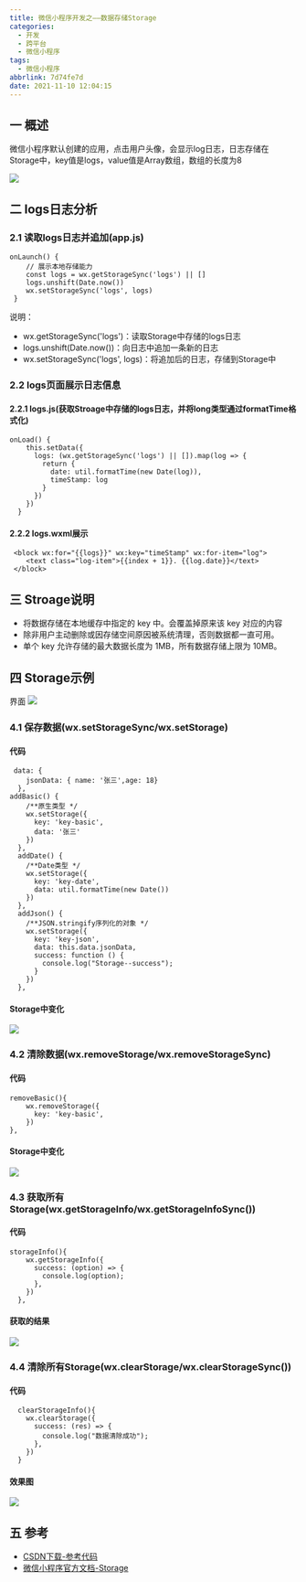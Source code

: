 ```yaml
---
title: 微信小程序开发之——数据存储Storage
categories:
  - 开发
  - 跨平台
  - 微信小程序
tags:
  - 微信小程序
abbrlink: 7d74fe7d
date: 2021-11-10 12:04:15
---
```

## 一 概述

微信小程序默认创建的应用，点击用户头像，会显示log日志，日志存储在Storage中，key值是logs，value值是Array数组，数组的长度为8

![][1]

<!--more-->

## 二 logs日志分析

### 2.1 读取logs日志并追加(app.js)

```
onLaunch() {
    // 展示本地存储能力
    const logs = wx.getStorageSync('logs') || []
    logs.unshift(Date.now())
    wx.setStorageSync('logs', logs)
 }   
```

说明：

* wx.getStorageSync('logs')：读取Storage中存储的logs日志
* logs.unshift(Date.now())：向日志中追加一条新的日志
* wx.setStorageSync('logs', logs)：将追加后的日志，存储到Storage中

### 2.2 logs页面展示日志信息

#### 2.2.1 logs.js(获取Stroage中存储的logs日志，并将long类型通过formatTime格式化)

```
onLoad() {
    this.setData({
      logs: (wx.getStorageSync('logs') || []).map(log => {
        return {
          date: util.formatTime(new Date(log)),
          timeStamp: log
        }
      })
    })
  }
```

#### 2.2.2 logs.wxml展示

```
 <block wx:for="{{logs}}" wx:key="timeStamp" wx:for-item="log">
    <text class="log-item">{{index + 1}}. {{log.date}}</text>
 </block>
```

## 三 Stroage说明

* 将数据存储在本地缓存中指定的 key 中。会覆盖掉原来该 key 对应的内容
* 除非用户主动删除或因存储空间原因被系统清理，否则数据都一直可用。
* 单个 key 允许存储的最大数据长度为 1MB，所有数据存储上限为 10MB。

## 四 Storage示例
界面
![][2]

### 4.1 保存数据(wx.setStorageSync/wx.setStorage)

#### 代码

```
 data: {
    jsonData: { name: '张三',age: 18}
  },
addBasic() {
    /**原生类型 */
    wx.setStorage({
      key: 'key-basic',
      data: '张三'
    })
  },
  addDate() {
    /**Date类型 */
    wx.setStorage({
      key: 'key-date',
      data: util.formatTime(new Date())
    })
  },
  addJson() {
    /**JSON.stringify序列化的对象 */
    wx.setStorage({
      key: 'key-json',
      data: this.data.jsonData,
      success: function () {
        console.log("Storage--success");
      }
    })
  },  
```

#### Storage中变化
![][3]

### 4.2 清除数据(wx.removeStorage/wx.removeStorageSync)

#### 代码

```
removeBasic(){
    wx.removeStorage({
      key: 'key-basic',
    })
},
```

#### Storage中变化

![][4]

### 4.3 获取所有Storage(wx.getStorageInfo/wx.getStorageInfoSync())

#### 代码

```
storageInfo(){
    wx.getStorageInfo({
      success: (option) => {
        console.log(option);
      },
    })
  },
```

#### 获取的结果
![][5]

### 4.4 清除所有Storage(wx.clearStorage/wx.clearStorageSync())

#### 代码

```
  clearStorageInfo(){
    wx.clearStorage({
      success: (res) => {
        console.log("数据清除成功");
      },
    })
  }
```

#### 效果图
![][6]

## 五 参考

* [CSDN下载-参考代码](https://download.csdn.net/download/Calvin_zhou/39535305)
* [微信小程序官方文档-Storage](https://developers.weixin.qq.com/miniprogram/dev/api/storage/wx.setStorageSync.html)






[1]:https://cdn.jsdelivr.net/gh/PGzxc/CDN@master/blog-wechat/wechat-storange-log-preview.png
[2]:https://cdn.jsdelivr.net/gh/PGzxc/CDN@master/blog-wechat/wechat-storage-operate-preview.png
[3]:https://cdn.jsdelivr.net/gh/PGzxc/CDN@master/blog-wechat/wechat-storage-add-preview.gif
[4]:https://cdn.jsdelivr.net/gh/PGzxc/CDN@master/blog-wechat/wechat-storage-remove-preview.gif
[5]:https://cdn.jsdelivr.net/gh/PGzxc/CDN@master/blog-wechat/wechat-storage-getStroageinfo.png
[6]:https://cdn.jsdelivr.net/gh/PGzxc/CDN@master/blog-wechat/wechat-storage-clearInfo-preview.gif